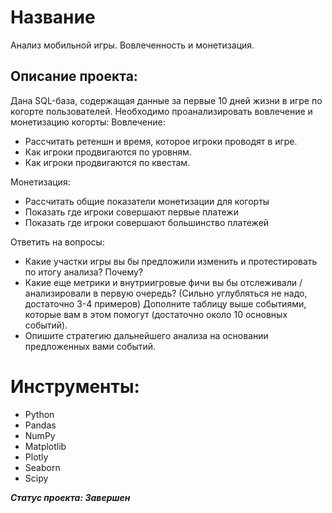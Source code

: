 # Название
Анализ мобильной игры. Вовлеченность и монетизация.

## Описание проекта:
Дана SQL-база, содержащая данные за первые 10 дней жизни в игре по когорте пользователей. Необходимо проанализировать вовлечение и монетизацию когорты:
Вовлечение:

- Рассчитать ретеншн и время, которое игроки проводят в игре.
- Как игроки продвигаются по уровням.
- Как игроки продвигаются по квестам.

Монетизация:

- Рассчитать общие показатели монетизации для когорты
- Показать где игроки совершают первые платежи
- Показать где игроки совершают большинство платежей

Ответить на вопросы: 

- Какие участки игры вы бы предложили изменить и протестировать по итогу анализа? Почему?
- Какие еще метрики и внутриигровые фичи вы бы отслеживали / анализировали в первую очередь? (Сильно углубляться не надо, достаточно 3-4 примеров) Дополните таблицу выше событиями, которые вам в этом помогут (достаточно около 10 основных событий).
- Опишите стратегию дальнейшего анализа на основании предложенных вами событий.


# Инструменты:

- Python
- Pandas
- NumPy
- Matplotlib
- Plotly
- Seaborn
- Scipy

***Статус проекта: Завершен***
